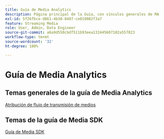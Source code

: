 ```yaml
---
title: Guía de Media Analytics
description: Página principal de la Guía, con vínculos generales de MA y vínculos específicos de SDK.
exl-id: 5f26fbce-d861-4b38-8497-ce010082f3a7
feature: Streaming Media
role: User, Admin, Data Engineer
source-git-commit: a6a9d550cbdf511b93eea132445607102a557823
workflow-type: tm+mt
source-wordcount: '32'
ht-degree: 100%

---
```


# Guía de Media Analytics

## Temas generales de la guía de Media Analytics

[Atribución de flujo de transmisión de medios](/help/use-cases/media-analytics-cookbook/media-dimensions.md)

## Temas de la guía de Media SDK

[Guía de Media SDK](/help/use-cases/cookbook/sdk-cookbook-overview.md)
